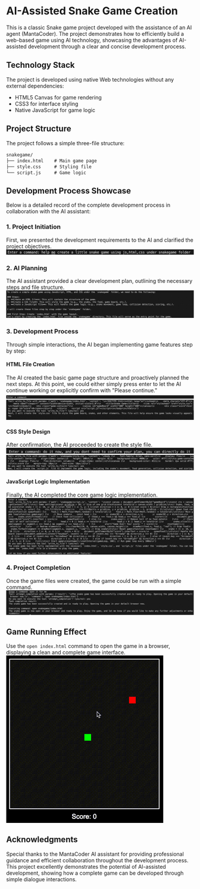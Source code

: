 # AI-Assisted Snake Game Creation

This is a classic Snake game project developed with the assistance of an AI agent (MantaCoder). The project demonstrates how to efficiently build a web-based game using AI technology, showcasing the advantages of AI-assisted development through a clear and concise development process.

## Technology Stack

The project is developed using native Web technologies without any external dependencies:
- HTML5 Canvas for game rendering
- CSS3 for interface styling
- Native JavaScript for game logic

## Project Structure

The project follows a simple three-file structure:
```
snakegame/
├── index.html    # Main game page
├── style.css     # Styling file
└── script.js     # Game logic
```

## Development Process Showcase

Below is a detailed record of the complete development process in collaboration with the AI assistant:

### 1. Project Initiation
First, we presented the development requirements to the AI and clarified the project objectives.
![image1](images/1.png)

### 2. AI Planning
The AI assistant provided a clear development plan, outlining the necessary steps and file structure.
![image2](images/2.png)

### 3. Development Process
Through simple interactions, the AI began implementing game features step by step:

#### HTML File Creation
The AI created the basic game page structure and proactively planned the next steps. At this point, we could either simply press enter to let the AI continue working or explicitly confirm with "Please continue."
![image3](images/3.png)
![image4](images/4.png)

#### CSS Style Design
After confirmation, the AI proceeded to create the style file.
![image5](images/5.png)
![image6](images/6.png)

#### JavaScript Logic Implementation
Finally, the AI completed the core game logic implementation.
![image7](images/7.png)

### 4. Project Completion
Once the game files were created, the game could be run with a simple command.
![image8](images/8.png)

## Game Running Effect

Use the `open index.html` command to open the game in a browser, displaying a clean and complete game interface.
![snake.gif](images/snake.gif)

## Acknowledgments

Special thanks to the MantaCoder AI assistant for providing professional guidance and efficient collaboration throughout the development process. This project excellently demonstrates the potential of AI-assisted development, showing how a complete game can be developed through simple dialogue interactions.

